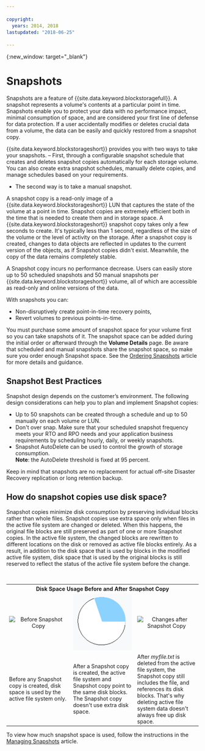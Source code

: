 ```yaml
---

copyright:
  years: 2014, 2018
lastupdated: "2018-06-25"

---
```

{:new_window: target="_blank"}

# Snapshots

Snapshots are a feature of {{site.data.keyword.blockstoragefull}}. A snapshot represents a volume's contents at a particular point in time. Snapshots enable you to protect your data with no performance impact, minimal consumption of space, and are considered your first line of defense for data protection. If a user accidentally modifies or deletes crucial data from a volume, the data can be easily and quickly restored from a snapshot copy.

{{site.data.keyword.blockstorageshort}} provides you with two ways to take your snapshots.
– First, through a configurable snapshot schedule that creates and deletes snapshot copies automatically for each storage volume. You can also create extra snapshot schedules, manually delete copies, and manage schedules based on your requirements. 
- The second way is to take a manual snapshot.

A snapshot copy is a read-only image of a {{site.data.keyword.blockstorageshort}} LUN that captures the state of the volume at a point in time. Snapshot copies are extremely efficient both in the time that is needed to create them and in storage space. A {{site.data.keyword.blockstorageshort}} snapshot copy takes only a few seconds to create. It's typically less than 1 second, regardless of the size of the volume or the level of activity on the storage. After a snapshot copy is created, changes to data objects are reflected in updates to the current version of the objects, as if Snapshot copies didn't exist. Meanwhile, the copy of the data remains completely stable. 

A Snapshot copy incurs no performance decrease. Users can easily store up to 50 scheduled snapshots and 50 manual snapshots per {{site.data.keyword.blockstorageshort}} volume, all of which are accessible as read-only and online versions of the data.

With snapshots you can: 

- Non-disruptively create point-in-time recovery points,
- Revert volumes to previous points-in-time.

You must purchase some amount of snapshot space for your volume first so you can take snapshots of it. The snapshot space can be added during the initial order or afterward through the **Volume Details** page. Be aware that scheduled and manual snapshots share the snapshot space, so make sure you order enough Snapshot space. See the [Ordering Snapshots](ordering-snapshots.html) article for more details and guidance.

## Snapshot Best Practices

Snapshot design depends on the customer’s environment. The following design considerations can help you to plan and implement Snapshot copies: 
- Up to 50 snapshots can be created through a schedule and up to 50 manually on each volume or LUN. 
- Don't over snap. Make sure that your scheduled snapshot frequency meets your RTO and RPO needs and your application business requirements by scheduling hourly, daily, or weekly snapshots. 
- Snapshot AutoDelete can be used to control the growth of storage consumption. <br/>
  **Note**: the AutoDelete threshold is fixed at 95 percent.
    
Keep in mind that snapshots are no replacement for actual off-site Disaster Recovery replication or long retention backup.
    
## How do snapshot copies use disk space?

Snapshot copies minimize disk consumption by preserving individual blocks rather than whole files. Snapshot copies use extra space only when files in the active file system are changed or deleted. When this happens, the original file blocks are still preserved as part of one or more Snapshot copies.
In the active file system, the changed blocks are rewritten to different locations on the disk or removed as active file blocks entirely. As a result, in addition to the disk space that is used by blocks in the modified active file system, disk space that is used by the original blocks is still reserved to reflect the status of the active file system before the change.

<table>
    <colgroup>
      <col style="width: 33.3%;"/>
      <col style="width: 33.3%;"/>
      <col style="width: 33.3%;"/>
    </colgroup>
      <tr>
        <th colspan="3" style="border: 0.0px;text-align: center;">Disk Space Usage Before and After Snapshot Copy</th>
     </tr><tr>
        <td style="border: 0.0px;text-align: center;"><img src="/images/bfcircle1.png" alt="Before Snapshot Copy"></td>
        <td style="border: 0.0px;text-align: center;"><img src="/images/bfcircle3.png" alt="After Snapshot Copy"></td>
        <td style="border: 0.0px;text-align: center;"><img src="/images/bfcircle2.png" alt="Changes after Snapshot Copy"></td>
     </tr><tr>
        <td style="border: 0.0px;">Before any Snapshot copy is created, disk space is used by the active file system only.</td>
        <td style="border: 0.0px;">After a Snapshot copy is created, the active file system and Snapshot copy point to the same disk blocks. The Snapshot copy doesn't use extra disk space.</td>
        <td style="border: 0.0px;">After <i>myfile.txt</i> is deleted from the active file system, the Snapshot copy still includes the file, and references its disk blocks. That's why deleting active file system data doesn't always free up disk space.</td>
      </tr>
</table>

To view how much snapshot space is used, follow the instructions in the [Managing Snapshots](working-with-snapshots.html) article.
